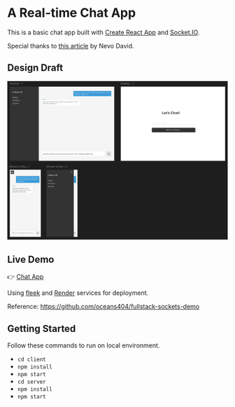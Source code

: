 # A Real-time Chat App

This is a basic chat app built with [Create React App](https://create-react-app.dev) and [Socket.IO](https://socket.io).

Special thanks to [this article](https://dev.to/novu/building-a-chat-app-with-socketio-and-react-2edj) by Nevo David.

## Design Draft

![alt text](<Screen Shot 2024-06-29 at 7.43.45 PM.png>)

## Live Demo

👉 [Chat App](https://enough-eye-gigantic.on-fleek.app)

Using [fleek](https://fleek.co) and [Render](https://render.com) services for deployment.

Reference: https://github.com/oceans404/fullstack-sockets-demo

## Getting Started

Follow these commands to run on local environment.

- `cd client`
- `npm install`
- `npm start`
- `cd server`
- `npm install`
- `npm start`
